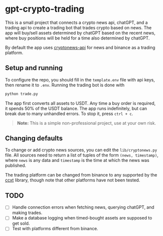 # gpt-crypto-trading
This is a small project that connects a crypto news api, chatGPT, and a trading api to create a trading bot that trades crypto based on news.
The app will buy/sell assets determined by chatGPT based on the recent news, where buy positions will be held for a time also determined by chatGPT.

By default the app uses [cryptonews-api](https://cryptonews-api.com/) for news and binance as a trading platform.

## Setup and running
To configure the repo, you should fill in the `template.env` file with api keys, then rename it to `.env`.
Running the trading bot is done with
```python
python trade.py
```
The app first converts all assets to USDT. Any time a buy order is required, it spends 50% of the USDT balance.
The app runs indefinitely, but can break due to many unhandled errors. To stop it, press `ctrl + c`.
> **Note:**
> This is a simple non-professional project, use at your own risk.

## Changing defaults
To change or add crypto news sources, you can edit the `lib/cryptonews.py` file. All sources need to return a list of tuples of the form `(news, timestamp)`, where `news` is any data and `timestamp` is the time at which the news was published.

The trading platform can be changed from binance to any supported by the [ccxt](https://github.com/ccxt/ccxt) library, though note that other platforms have not been tested.

## TODO
- [ ] Handle connection errors when fetching news, querying chatGPT, and making trades.
- [ ] Make a database logging when timed-bought assets are supposed to get sold.
- [ ] Test with platforms different from binance.